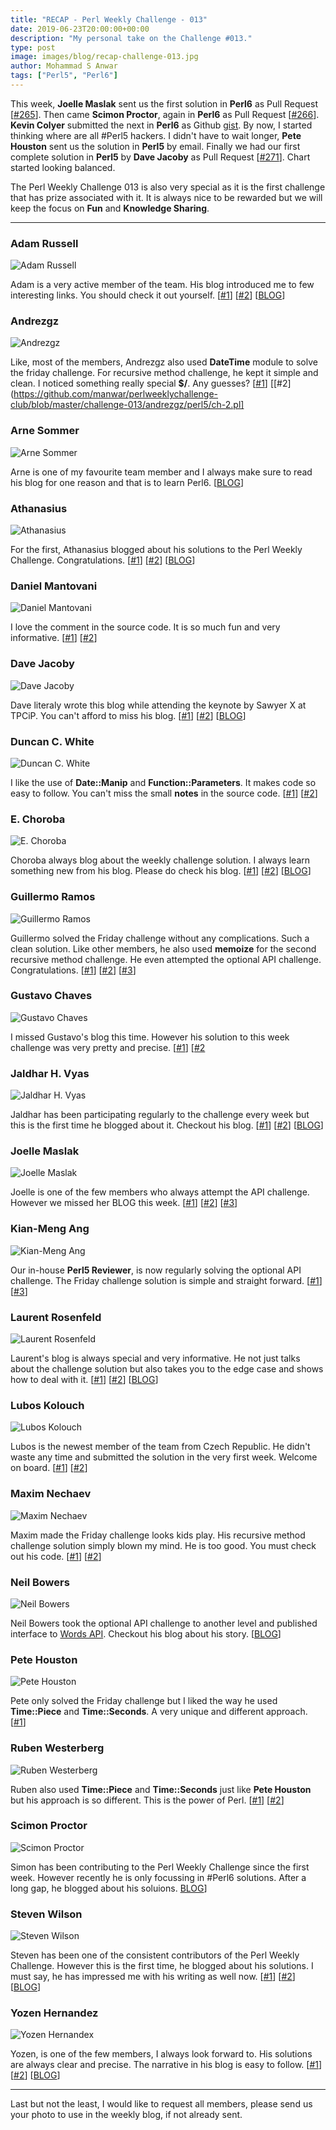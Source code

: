 ```yaml
---
title: "RECAP - Perl Weekly Challenge - 013"
date: 2019-06-23T20:00:00+00:00
description: "My personal take on the Challenge #013."
type: post
image: images/blog/recap-challenge-013.jpg
author: Mohammad S Anwar
tags: ["Perl5", "Perl6"]
---
```

This week, **Joelle Maslak** sent us the first solution in **Perl6** as Pull Request [[#265](https://github.com/manwar/perlweeklychallenge-club/pull/265)]. Then came **Scimon Proctor**, again in **Perl6** as Pull Request [[#266](https://github.com/manwar/perlweeklychallenge-club/pull/266)]. **Kevin Colyer** submitted the next in **Perl6** as Github [gist](https://gist.github.com/kevincolyer/ed14f10c2da13d0d7367c25bf5aadb0d). By now, I started thinking where are all #Perl5 hackers. I didn't have to wait longer, **Pete Houston** sent us the solution in **Perl5** by email. Finally we had our first complete solution in **Perl5** by **Dave Jacoby** as Pull Request [[#271](https://github.com/manwar/perlweeklychallenge-club/pull/271)]. Chart started looking balanced.

The Perl Weekly Challenge 013 is also very special as it is the first challenge that has prize associated with it. It is always nice to be rewarded but we will keep the focus on **Fun** and **Knowledge Sharing**.

***

### Adam Russell
![Adam Russell](/images/team/adam_russell.jpg)

Adam is a very active member of the team. His blog introduced me to few interesting links. You should check it out yourself. [[#1](https://github.com/manwar/perlweeklychallenge-club/blob/master/challenge-013/adam-russell/perl5/ch-2.pl)] [[#2](https://github.com/manwar/perlweeklychallenge-club/blob/master/challenge-013/adam-russell/perl5/ch-2.pl)] [[BLOG](https://adamcrussell.livejournal.com/4730.html)]

### Andrezgz
![Andrezgz](/images/team/user.jpg)

Like, most of the members, Andrezgz also used **DateTime** module to solve the friday challenge. For recursive method challenge, he kept it simple and clean. I noticed something really special **$/**. Any guesses? [[#1](https://github.com/manwar/perlweeklychallenge-club/blob/master/challenge-013/andrezgz/perl5/ch-1.pl)] [[#2](https://github.com/manwar/perlweeklychallenge-club/blob/master/challenge-013/andrezgz/perl5/ch-2.pl]

### Arne Sommer
![Arne Sommer](/images/team/arne-sommer.jpg)

Arne is one of my favourite team member and I always make sure to read his blog for one reason and that is to learn Perl6. [[BLOG](https://perl6.eu/hofstadter-friday.html)]

### Athanasius
![Athanasius](/images/team/athanasius.jpg)

For the first, Athanasius blogged about his solutions to the Perl Weekly Challenge. Congratulations. [[#1](https://github.com/manwar/perlweeklychallenge-club/blob/master/challenge-013/athanasius/perl5/ch-1.pl)] [[#2](https://github.com/manwar/perlweeklychallenge-club/blob/master/challenge-013/athanasius/perl5/ch-2.pl)] [[BLOG](http://blogs.perl.org/users/athanasius/2019/06/perl-weekly-challenge-013.html)]

### Daniel Mantovani
![Daniel Mantovani](/images/team/daniel_mantovani.jpg)

I love the comment in the source code. It is so much fun and very informative. [[#1](https://github.com/manwar/perlweeklychallenge-club/blob/master/challenge-013/daniel-mantovani/perl5/ch-1.pl)] [[#2](https://github.com/manwar/perlweeklychallenge-club/blob/master/challenge-013/daniel-mantovani/perl5/ch-2.pl)]

### Dave Jacoby
![Dave Jacoby](/images/team/dave_jacoby.jpg)

Dave literaly wrote this blog while attending the keynote by Sawyer X at TPCiP. You can't afford to miss his blog. [[#1](https://github.com/manwar/perlweeklychallenge-club/blob/master/challenge-013/dave-jacoby/perl5/ch-1.pl)] [[#2](https://github.com/manwar/perlweeklychallenge-club/blob/master/challenge-013/dave-jacoby/perl5/ch-2.pl)] [[BLOG](https://jacoby.github.io//2019/06/19/yeah-about-challenge-13.html)]

### Duncan C. White
![Duncan C. White](/images/team/duncan_white.jpg)

I like the use of **Date::Manip** and **Function::Parameters**. It makes code so easy to follow. You can't miss the small **notes** in the source code. [[#1](https://github.com/manwar/perlweeklychallenge-club/blob/master/challenge-013/duncan-c-white/perl5/ch-1.pl)] [[#2](https://github.com/manwar/perlweeklychallenge-club/blob/master/challenge-013/duncan-c-white/perl5/ch-2.pl)]

### E. Choroba
![E. Choroba](/images/team/e-choroba.jpg)

Choroba always blog about the weekly challenge solution. I always learn something new from his blog. Please do check his blog. [[#1](https://github.com/manwar/perlweeklychallenge-club/blob/master/challenge-013/e-choroba/perl5/ch-1.pl)] [[#2](https://github.com/manwar/perlweeklychallenge-club/blob/master/challenge-013/e-choroba/perl5/ch-2.pl)] [[BLOG](http://blogs.perl.org/users/e_choroba/2019/06/perl-weekly-challenge-013-last-fridays-and-hofstadter-female-and-male-sequences.html)]

### Guillermo Ramos
![Guillermo Ramos](/images/team/user.jpg)

Guillermo solved the Friday challenge without any complications. Such a clean solution. Like other members, he also used **memoize** for the second recursive method challenge. He even attempted the optional API challenge. Congratulations. [[#1](https://github.com/manwar/perlweeklychallenge-club/blob/master/challenge-013/guillermo-ramos/perl5/ch-1.pl)] [[#2](https://github.com/manwar/perlweeklychallenge-club/blob/master/challenge-013/guillermo-ramos/perl5/ch-2.pl)] [[#3](https://github.com/manwar/perlweeklychallenge-club/blob/master/challenge-013/guillermo-ramos/perl5/ch-3.pl)]

### Gustavo Chaves
![Gustavo Chaves](/images/team/gustavo-chaves.jpg)

I missed Gustavo's blog this time. However his solution to this week challenge was very pretty and precise. [[#1](https://github.com/manwar/perlweeklychallenge-club/blob/master/challenge-013/gustavo-chaves/perl5/ch-1.pl)] [[#2](https://github.com/manwar/perlweeklychallenge-club/blob/master/challenge-013/gustavo-chaves/perl5/ch-2.pl])

### Jaldhar H. Vyas
![Jaldhar H. Vyas](/images/team/jaldhar_vyas.jpg)

Jaldhar has been participating regularly to the challenge every week but this is the first time he blogged about it. Checkout his blog. [[#1](https://github.com/manwar/perlweeklychallenge-club/blob/master/challenge-013/jaldhar-h-vyas/perl5/ch-1.pl)] [[#2](https://github.com/manwar/perlweeklychallenge-club/blob/master/challenge-013/jaldhar-h-vyas/perl5/ch-1.pl)] [[BLOG](https://www.braincells.com/perl/2019/06/perl_weekly_challenge_week_13.html)]

### Joelle Maslak
![Joelle Maslak](/images/team/joelle_maslak.jpg)

Joelle is one of the few members who always attempt the API challenge. However we missed her BLOG this week. [[#1](https://github.com/manwar/perlweeklychallenge-club/blob/master/challenge-013/joelle-maslak/perl5/ch-1.pl)] [[#2](https://github.com/manwar/perlweeklychallenge-club/blob/master/challenge-013/joelle-maslak/perl5/ch-2.pl)] [[#3](https://github.com/manwar/perlweeklychallenge-club/blob/master/challenge-013/joelle-maslak/perl5/ch-3.pl)]

### Kian-Meng Ang
![Kian-Meng Ang](/images/team/user.jpg)

Our in-house **Perl5 Reviewer**, is now regularly solving the optional API challenge. The Friday challenge solution is simple and straight forward. [[#1](https://github.com/manwar/perlweeklychallenge-club/blob/master/challenge-013/kian-meng-ang/perl5/ch-1.pl)] [[#3](https://github.com/manwar/perlweeklychallenge-club/blob/master/challenge-013/kian-meng-ang/perl5/ch-3.pl)]

### Laurent Rosenfeld
![Laurent Rosenfeld](/images/team/laurent_rosenfeld.jpg)

Laurent's blog is always special and very informative. He not just talks about the challenge solution but also takes you to the edge case and shows how to deal with it. [[#1](https://github.com/manwar/perlweeklychallenge-club/blob/master/challenge-013/laurent-rosenfeld/perl5/ch-1.pl)] [[#2](https://github.com/manwar/perlweeklychallenge-club/blob/master/challenge-013/laurent-rosenfeld/perl5/ch-2.pl)] [[BLOG](http://blogs.perl.org/users/laurent_r/2019/06/perl-weekly-challenge-13-fridays-and-mutually-recursive-subroutines.html)]

### Lubos Kolouch
![Lubos Kolouch](/images/team/user.jpg)

Lubos is the newest member of the team from Czech Republic. He didn't waste any time and submitted the solution in the very first week. Welcome on board. [[#1](https://github.com/manwar/perlweeklychallenge-club/blob/master/challenge-013/lubos-kolouch/perl5/ch-1.pl)] [[#2](https://github.com/manwar/perlweeklychallenge-club/blob/master/challenge-013/lubos-kolouch/perl5/ch-2.pl)]

### Maxim Nechaev
![Maxim Nechaev](/images/team/maxim-nechaev.jpg)

Maxim made the Friday challenge looks kids play. His recursive method challenge solution simply blown my mind. He is too good. You must check out his code. [[#1](https://github.com/manwar/perlweeklychallenge-club/blob/master/challenge-013/maxim-nechaev/perl5/ch-1.pl)] [[#2](https://github.com/manwar/perlweeklychallenge-club/blob/master/challenge-013/maxim-nechaev/perl5/ch-2.pl)]

### Neil Bowers
![Neil Bowers](/images/team/user.jpg)

Neil Bowers took the optional API challenge to another level and published interface to [Words API](https://metacpan.org/pod/WebService::WordsAPI). Checkout his blog about his story. [[BLOG](https://neilb.org/2019/06/20/words-api.html)]

### Pete Houston
![Pete Houston](/images/team/user.jpg)

Pete only solved the Friday challenge but I liked the way he used **Time::Piece** and **Time::Seconds**. A very unique and different approach. [[#1](https://github.com/manwar/perlweeklychallenge-club/blob/master/challenge-013/pete-houston/perl5/ch-1.pl)]

### Ruben Westerberg
![Ruben Westerberg](/images/team/user.jpg)

Ruben also used **Time::Piece** and **Time::Seconds** just like **Pete Houston** but his approach is so different. This is the power of Perl. [[#1](https://github.com/manwar/perlweeklychallenge-club/blob/master/challenge-013/ruben-westerberg/perl5/ch-1.pl)] [[#2](https://github.com/manwar/perlweeklychallenge-club/blob/master/challenge-013/ruben-westerberg/perl5/ch-2.pl)]

### Scimon Proctor
![Scimon Proctor](/images/team/simon_proctor.jpg)

Simon has been contributing to the Perl Weekly Challenge since the first week. However recently he is only focussing in #Perl6 solutions. After a long gap, he blogged about his soluions. [BLOG](http://www.khanate.co.uk/blog/2019/06/19/perl-weekly-challenge-13/)]

### Steven Wilson
![Steven Wilson](/images/team/user.jpg)

Steven has been one of the consistent contributors of the Perl Weekly Challenge. However this is the first time, he blogged about his solutions. I must say, he has impressed me with his writing as well now. [[#1](https://github.com/manwar/perlweeklychallenge-club/blob/master/challenge-013/steven-wilson/perl5/ch-1.pl)] [[#2](https://github.com/manwar/perlweeklychallenge-club/blob/master/challenge-013/steven-wilson/perl5/ch-2.pl)] [[BLOG](http://tilde.town/~wlsn/pwc013.html)]

### Yozen Hernandez
![Yozen Hernandex](/images/team/user.jpg)

Yozen, is one of the few members, I always look forward to. His solutions are always clear and precise. The narrative in his blog is easy to follow. [[#1](https://github.com/manwar/perlweeklychallenge-club/blob/master/challenge-013/yozen-hernandez/perl5/ch-1.pl)] [[#2](https://github.com/manwar/perlweeklychallenge-club/blob/master/challenge-013/yozen-hernandez/perl5/ch-2.pl)] [[BLOG](https://yzhernand.github.io/posts/perl-weekly-challenge-13/)]

***

Last but not the least,  I would like to request all members, please send us your photo to use in the weekly blog, if not already sent.
